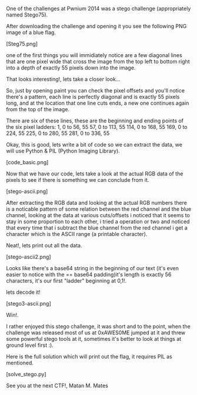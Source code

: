 One of the challenges at Pwnium 2014 was a stego challenge (appropriately named Stego75).

After downloading the challenge and opening it you see the following PNG image of a blue flag.

[Steg75.png]

one of the first things you will immidiately notice are a few diagonal lines that are one pixel wide
that cross the image from the top left to bottom right into a depth of exactly 55 pixels down into the image.

That looks interesting!, lets take a closer look...

So, just by opening paint you can check the pixel offsets and you'll notice there's a pattern, each line is perfectly diagonal
and is exactly 55 pixels long, and at the location that one line cuts ends, a new one continues again from the top of the image.

There are six of these lines, these are the beginning and ending points of the six pixel ladders:
1,   0 to 56,  55
57,  0 to 113, 55
114, 0 to 168, 55
169, 0 to 224, 55
225, 0 to 280, 55
281, 0 to 336, 55


Okay, this is good, lets write a bit of code so we can extract the data, we will use Python & PIL (Python Imaging Library).

[code_basic.png]

Now that we have our code, lets take a look at the actual RGB data of the pixels to see if there is something we can conclude from it.

[stego-ascii.png]

After extracting the RGB data and looking at the actual RGB numbers there is a noticable pattern of some relation between the red channel and the blue channel,
looking at the data at various cuts/offsets i noticed that it seems to stay in some proportion to each other, i tried a operation or two and noticed that every time
that i subtract the blue channel from the red channel i get a character which is the ASCII range (a printable character).

Neat!, lets print out all the data.

[stego-ascii2.png]

Looks like there's a base64 string in the beginning of our text (it's even easier to notice with the == base64 padding)it's length is exactly 56 characters, 
it's our first "ladder" beginning at 0,1!.

lets decode it!

[stego3-ascii.png]

Win!.


I rather enjoyed this stego challenge, it was short and to the point, when the challenge was released most of us at 0xAWES0ME jumped at it and threw some powerful stego tools
at it, sometimes it's better to look at things at ground level first :).

Here is the full solution which will print out the flag, it requires PIL as mentioned.

[solve_stego.py]

See you at the next CTF!,
Matan M. Mates


